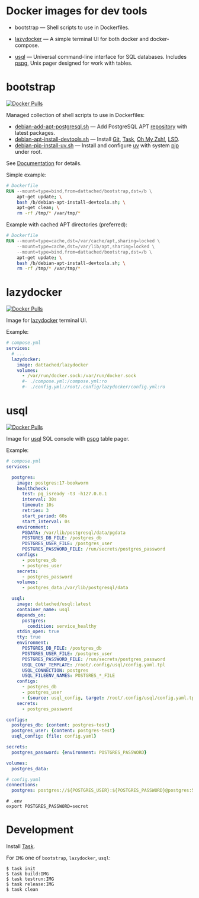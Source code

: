 # Docker images for dev tools

* bootstrap — Shell scripts to use in Dockerfiles.
* [lazydocker](https://github.com/jesseduffield/lazydocker) —
A simple terminal UI for both docker and docker-compose.

* [usql](https://github.com/xo/usql) — Universal command-line interface for SQL databases. Includes [pspg](https://github.com/okbob/pspg), Unix pager designed for work with tables.


# bootstrap

[![Docker Pulls](https://img.shields.io/docker/pulls/dattached/bootstrap)](https://hub.docker.com/r/dattached/bootstrap)

Managed collection of shell scripts to use in Dockerfiles:

* [debian-add-apt-postgresql.sh](https://github.com/dattached/devtools-docker-images/blob/main/bootstrap/docs.md#debian-add-apt-postgresqlsh) — Add PostgreSQL APT [repository](https://wiki.postgresql.org/wiki/Apt) with latest packages.
* [debian-apt-install-devtools.sh](https://github.com/dattached/devtools-docker-images/blob/main/bootstrap/docs.md#debian-apt-install-devtoolssh) — Install [Git](https://git-scm.com), [Task](https://taskfile.dev), [Oh My Zsh!](https://ohmyz.sh), [LSD](https://github.com/lsd-rs/lsd).
* [debian-pip-install-uv.sh](https://github.com/dattached/devtools-docker-images/blob/main/bootstrap/docs.md#debian-pip-install-uvsh) — Install and configure [uv](https://docs.astral.sh/uv/) with system [pip]() under root.

See [Documentation](https://github.com/dattached/devtools-docker-images/blob/main/bootstrap/docs.md) for details.

Simple example:

```Dockerfile
# Dockerfile
RUN --mount=type=bind,from=dattached/bootstrap,dst=/b \
    apt-get update; \
    bash /b/debian-apt-install-devtools.sh; \
    apt-get clean; \
    rm -rf /tmp/* /var/tmp/*
```

Example with cached APT directories (preferred):

```Dockerfile
# Dockerfile
RUN --mount=type=cache,dst=/var/cache/apt,sharing=locked \
    --mount=type=cache,dst=/var/lib/apt,sharing=locked \
    --mount=type=bind,from=dattached/bootstrap,dst=/b \
    apt-get update; \
    bash /b/debian-apt-install-devtools.sh; \
    rm -rf /tmp/* /var/tmp/*
```


# lazydocker

[![Docker Pulls](https://img.shields.io/docker/pulls/dattached/lazydocker)](https://hub.docker.com/r/dattached/lazydocker)

Image for [lazydocker](https://github.com/jesseduffield/lazydocker) terminal UI.

Example:

```yaml
# compose.yml
services:
  # ...
  lazydocker:
    image: dattached/lazydocker
    volumes:
      - /var/run/docker.sock:/var/run/docker.sock
      #- ./compose.yml:/compose.yml:ro
      #- ./config.yml:/root/.config/lazydocker/config.yml:ro
```


# usql

[![Docker Pulls](https://img.shields.io/docker/pulls/dattached/usql)](https://hub.docker.com/r/dattached/usql)

Image for [usql](https://github.com/xo/usql) SQL console with [pspg](https://github.com/okbob/pspg) table pager.

Example:

```yaml
# compose.yml
services:

  postgres:
    image: postgres:17-bookworm
    healthcheck:
      test: pg_isready -t3 -h127.0.0.1
      interval: 30s
      timeout: 10s
      retries: 3
      start_period: 60s
      start_interval: 0s
    environment:
      PGDATA: /var/lib/postgresql/data/pgdata
      POSTGRES_DB_FILE: /postgres_db
      POSTGRES_USER_FILE: /postgres_user
      POSTGRES_PASSWORD_FILE: /run/secrets/postgres_password
    configs:
      - postgres_db
      - postgres_user
    secrets:
      - postgres_password
    volumes:
      - postgres_data:/var/lib/postgresql/data

  usql:
    image: dattached/usql:latest
    container_name: usql
    depends_on:
      postgres:
        condition: service_healthy
    stdin_open: true
    tty: true
    environment:
      POSTGRES_DB_FILE: /postgres_db
      POSTGRES_USER_FILE: /postgres_user
      POSTGRES_PASSWORD_FILE: /run/secrets/postgres_password
      USQL_CONF_TEMPLATE: /root/.config/usql/config.yaml.tpl
      USQL_CONNECTION: postgres
      USQL_FILEENV_NAMES: POSTGRES_*_FILE
    configs:
      - postgres_db
      - postgres_user
      - {source: usql_config, target: /root/.config/usql/config.yaml.tpl}
    secrets:
      - postgres_password

configs:
  postgres_db: {content: postgres-test}
  postgres_user: {content: postgres-test}
  usql_config: {file: config.yaml}

secrets:
  postgres_password: {environment: POSTGRES_PASSWORD}

volumes:
  postgres_data:
```

```yaml
# config.yaml
connections:
  postgres: postgres://${POSTGRES_USER}:${POSTGRES_PASSWORD}@postgres:5432/${POSTGRES_DB}
```

```shell
# .env
export POSTGRES_PASSWORD=secret
```

# Development

Install [Task](https://taskfile.dev).

For `IMG` one of `bootstrap`, `lazydocker`, `usql`:

```shell
$ task init
$ task build:IMG
$ task testrun:IMG
$ task release:IMG
$ task clean
```
